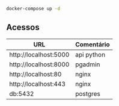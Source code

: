 ```sh
docker-compose up -d
```

## Acessos
| URL                   | Comentário |
|-----------------------|------------|
|http://localhost:5000  | api python |
|http://localhost:8000  | pgadmin    |
|http://localhost:80    | nginx      |
|http://localhost:443   | nginx      |
|db:5432                | postgres   |